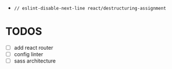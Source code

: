 - `// eslint-disable-next-line react/destructuring-assignment`
# TODOS
- [ ] add react router
- [ ] config linter
- [ ] sass architecture